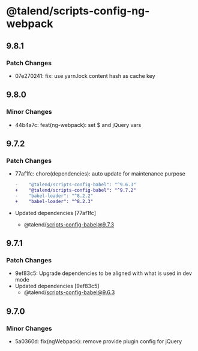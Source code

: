 # @talend/scripts-config-ng-webpack

## 9.8.1

### Patch Changes

- 07e270241: fix: use yarn.lock content hash as cache key

## 9.8.0

### Minor Changes

- 44b4a7c: feat(ng-webpack): set \$ and jQuery vars

## 9.7.2

### Patch Changes

- 77af1fc: chore(dependencies): auto update for maintenance purpose

  ```diff
  -    "@talend/scripts-config-babel": "^9.6.3"
  +    "@talend/scripts-config-babel": "^9.7.2"
  -    "babel-loader": "^8.2.2"
  +    "babel-loader": "^8.2.3"
  ```

- Updated dependencies [77af1fc]
  - @talend/scripts-config-babel@9.7.3

## 9.7.1

### Patch Changes

- 9ef83c5: Upgrade dependencies to be aligned with what is used in dev mode
- Updated dependencies [9ef83c5]
  - @talend/scripts-config-babel@9.6.3

## 9.7.0

### Minor Changes

- 5a0360d: fix(ngWebpack): remove provide plugin config for jQuery
